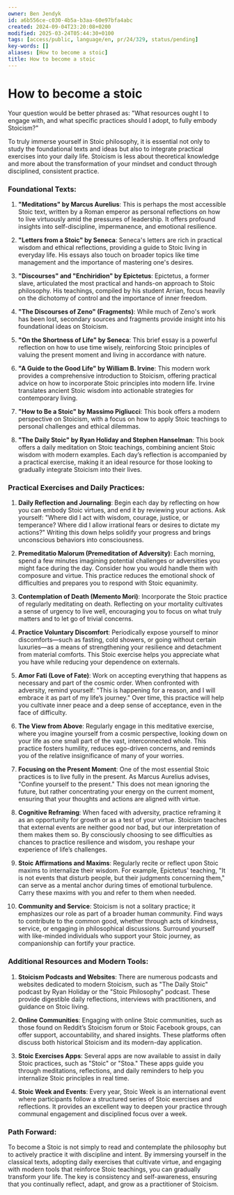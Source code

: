 ```yaml
---
owner: Ben Jendyk
id: a6b556ce-c030-4b5a-b3aa-60e97bfa4abc
created: 2024-09-04T23:20:08+0200
modified: 2025-03-24T05:44:30+0100
tags: [access/public, language/en, pr/24/329, status/pending]
key-words: []
aliases: [How to become a stoic]
title: How to become a stoic
---
```


# How to become a stoic

Your question would be better phrased as: "What resources ought I to engage with, and what specific practices should I adopt, to fully embody Stoicism?"

To truly immerse yourself in Stoic philosophy, it is essential not only to study the foundational texts and ideas but also to integrate practical exercises into your daily life. Stoicism is less about theoretical knowledge and more about the transformation of your mindset and conduct through disciplined, consistent practice.

### **Foundational Texts:**
1. **"Meditations" by Marcus Aurelius**: This is perhaps the most accessible Stoic text, written by a Roman emperor as personal reflections on how to live virtuously amid the pressures of leadership. It offers profound insights into self-discipline, impermanence, and emotional resilience.
   
2. **"Letters from a Stoic" by Seneca**: Seneca's letters are rich in practical wisdom and ethical reflections, providing a guide to Stoic living in everyday life. His essays also touch on broader topics like time management and the importance of mastering one's desires.

3. **"Discourses" and "Enchiridion" by Epictetus**: Epictetus, a former slave, articulated the most practical and hands-on approach to Stoic philosophy. His teachings, compiled by his student Arrian, focus heavily on the dichotomy of control and the importance of inner freedom.

4. **"The Discourses of Zeno" (Fragments)**: While much of Zeno's work has been lost, secondary sources and fragments provide insight into his foundational ideas on Stoicism.

5. **"On the Shortness of Life" by Seneca**: This brief essay is a powerful reflection on how to use time wisely, reinforcing Stoic principles of valuing the present moment and living in accordance with nature.

6. **"A Guide to the Good Life" by William B. Irvine**: This modern work provides a comprehensive introduction to Stoicism, offering practical advice on how to incorporate Stoic principles into modern life. Irvine translates ancient Stoic wisdom into actionable strategies for contemporary living.

7. **"How to Be a Stoic" by Massimo Pigliucci**: This book offers a modern perspective on Stoicism, with a focus on how to apply Stoic teachings to personal challenges and ethical dilemmas.

8. **"The Daily Stoic" by Ryan Holiday and Stephen Hanselman**: This book offers a daily meditation on Stoic teachings, combining ancient Stoic wisdom with modern examples. Each day’s reflection is accompanied by a practical exercise, making it an ideal resource for those looking to gradually integrate Stoicism into their lives.

### **Practical Exercises and Daily Practices:**

1. **Daily Reflection and Journaling**: Begin each day by reflecting on how you can embody Stoic virtues, and end it by reviewing your actions. Ask yourself: "Where did I act with wisdom, courage, justice, or temperance? Where did I allow irrational fears or desires to dictate my actions?" Writing this down helps solidify your progress and brings unconscious behaviors into consciousness.

2. **Premeditatio Malorum (Premeditation of Adversity)**: Each morning, spend a few minutes imagining potential challenges or adversities you might face during the day. Consider how you would handle them with composure and virtue. This practice reduces the emotional shock of difficulties and prepares you to respond with Stoic equanimity.

3. **Contemplation of Death (Memento Mori)**: Incorporate the Stoic practice of regularly meditating on death. Reflecting on your mortality cultivates a sense of urgency to live well, encouraging you to focus on what truly matters and to let go of trivial concerns.

4. **Practice Voluntary Discomfort**: Periodically expose yourself to minor discomforts—such as fasting, cold showers, or going without certain luxuries—as a means of strengthening your resilience and detachment from material comforts. This Stoic exercise helps you appreciate what you have while reducing your dependence on externals.

5. **Amor Fati (Love of Fate)**: Work on accepting everything that happens as necessary and part of the cosmic order. When confronted with adversity, remind yourself: "This is happening for a reason, and I will embrace it as part of my life’s journey." Over time, this practice will help you cultivate inner peace and a deep sense of acceptance, even in the face of difficulty.

6. **The View from Above**: Regularly engage in this meditative exercise, where you imagine yourself from a cosmic perspective, looking down on your life as one small part of the vast, interconnected whole. This practice fosters humility, reduces ego-driven concerns, and reminds you of the relative insignificance of many of your worries.

7. **Focusing on the Present Moment**: One of the most essential Stoic practices is to live fully in the present. As Marcus Aurelius advises, "Confine yourself to the present." This does not mean ignoring the future, but rather concentrating your energy on the current moment, ensuring that your thoughts and actions are aligned with virtue.

8. **Cognitive Reframing**: When faced with adversity, practice reframing it as an opportunity for growth or as a test of your virtue. Stoicism teaches that external events are neither good nor bad, but our interpretation of them makes them so. By consciously choosing to see difficulties as chances to practice resilience and wisdom, you reshape your experience of life’s challenges.

9. **Stoic Affirmations and Maxims**: Regularly recite or reflect upon Stoic maxims to internalize their wisdom. For example, Epictetus' teaching, "It is not events that disturb people, but their judgments concerning them," can serve as a mental anchor during times of emotional turbulence. Carry these maxims with you and refer to them when needed.

10. **Community and Service**: Stoicism is not a solitary practice; it emphasizes our role as part of a broader human community. Find ways to contribute to the common good, whether through acts of kindness, service, or engaging in philosophical discussions. Surround yourself with like-minded individuals who support your Stoic journey, as companionship can fortify your practice.

### **Additional Resources and Modern Tools:**

1. **Stoicism Podcasts and Websites**: There are numerous podcasts and websites dedicated to modern Stoicism, such as "The Daily Stoic" podcast by Ryan Holiday or the "Stoic Philosophy" podcast. These provide digestible daily reflections, interviews with practitioners, and guidance on Stoic living.

2. **Online Communities**: Engaging with online Stoic communities, such as those found on Reddit’s Stoicism forum or Stoic Facebook groups, can offer support, accountability, and shared insights. These platforms often discuss both historical Stoicism and its modern-day application.

3. **Stoic Exercises Apps**: Several apps are now available to assist in daily Stoic practices, such as "Stoic" or "Stoa." These apps guide you through meditations, reflections, and daily reminders to help you internalize Stoic principles in real time.

4. **Stoic Week and Events**: Every year, Stoic Week is an international event where participants follow a structured series of Stoic exercises and reflections. It provides an excellent way to deepen your practice through communal engagement and disciplined focus over a week.

### **Path Forward:**
To become a Stoic is not simply to read and contemplate the philosophy but to actively practice it with discipline and intent. By immersing yourself in the classical texts, adopting daily exercises that cultivate virtue, and engaging with modern tools that reinforce Stoic teachings, you can gradually transform your life. The key is consistency and self-awareness, ensuring that you continually reflect, adapt, and grow as a practitioner of Stoicism.